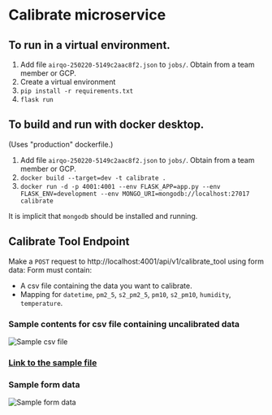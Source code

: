 [//]: #TODO (Need to update ASAP. after models also developed)
# Calibrate microservice

## To run in a virtual environment.

1. Add file `airqo-250220-5149c2aac8f2.json` to `jobs/`. Obtain from a team member or GCP.
1. Create a virtual environment
2. `pip install -r requirements.txt`
3. `flask run`

## To build and run with docker desktop.

(Uses "production" dockerfile.)

1. Add file `airqo-250220-5149c2aac8f2.json` to `jobs/`. Obtain from a team member or GCP.
1. `docker build --target=dev -t calibrate .`
2. `docker run -d -p 4001:4001 --env FLASK_APP=app.py --env FLASK_ENV=development --env MONGO_URI=mongodb://localhost:27017 calibrate`

It is implicit that `mongodb` should be installed and running.
## Calibrate Tool Endpoint

Make a `POST` request to http://localhost:4001/api/v1/calibrate_tool using form data: Form must contain:

 - A csv file containing the data you want to calibrate.
 - Mapping for `datetime`, `pm2_5`, `s2_pm2_5`, `pm10`, `s2_pm10`, `humidity`, `temperature`.

### Sample contents for csv file containing uncalibrated data
![Sample csv file](https://storage.googleapis.com/airqo_open_data/uncalibrated_data.png)

### [Link to the sample file](https://storage.googleapis.com/airqo_open_data/uncalibrated_data.csv)

### Sample form data
![Sample form data](https://storage.googleapis.com/airqo_open_data/calibrate_tool_request.png)

